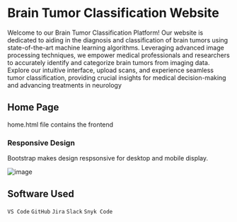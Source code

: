 
# Brain Tumor Classification Website

Welcome to our Brain Tumor Classification Platform! Our website is dedicated to aiding in the diagnosis and classification of brain tumors using state-of-the-art machine learning algorithms. Leveraging advanced image processing techniques, we empower medical professionals and researchers to accurately identify and categorize brain tumors from imaging data. Explore our intuitive interface, upload scans, and experience seamless tumor classification, providing crucial insights for medical decision-making and advancing treatments in neurology


## Home Page

home.html file contains the frontend

### Responsive Design

Bootstrap makes design respsonsive for desktop and mobile display.


![image](https://github.com/Muhammad-Abdurrehman/SPM-Project/assets/91841622/7e783f71-afee-4d7a-8c7d-8990c7b42188)


## Software Used

`VS Code`
`GitHub`
`Jira`
`Slack`
`Snyk Code`

